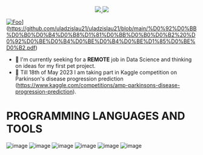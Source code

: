 <div id="contact_badges" align="center">
  <a href="https://t.me/vododokhov21"> 
    <img src="https://img.shields.io/badge/Telegram-2CA5E0?style=for-the-badge&logo=telegram&logoColor=white"/>
  </a>
  <a href="https://www.linkedin.com/in/vadadokhau"> 
    <img src="https://img.shields.io/badge/LinkedIn-0077B5?style=for-the-badge&logo=linkedin&logoColor=white"/>
  </a>
</div>

[![Foo]([http://www.google.com.au/images/nav_logo7.png)](https://github.com/uladzislau21/uladzislau21/blob/main/cv.png)](https://github.com/uladzislau21/uladzislau21/blob/main/%D0%92%D0%BB%D0%B0%D0%B4%D0%B8%D1%81%D0%BB%D0%B0%D0%B2%20%D0%92%D0%BE%D0%B4%D0%BE%D0%B4%D0%BE%D1%85%D0%BE%D0%B2.pdf)

- 🔭 I'm currently seeking for a **REMOTE** job in Data Science and thinking on ideas for my first pet project.
- 👴 Till 18th of May 2023 I am taking part in Kaggle competition on Parkinson's disease progression prediction (https://www.kaggle.com/competitions/amp-parkinsons-disease-progression-prediction).

# PROGRAMMING LANGUAGES AND TOOLS

![image](https://img.shields.io/badge/Python-FFD43B?style=for-the-badge&logo=python&logoColor=blue)
![image](https://img.shields.io/badge/R-276DC3?style=for-the-badge&logo=r&logoColor=white)
![image](https://img.shields.io/badge/Pandas-2C2D72?style=for-the-badge&logo=pandas&logoColor=white)
![image](https://img.shields.io/badge/scikit_learn-F7931E?style=for-the-badge&logo=scikit-learn&logoColor=white)
![image](https://img.shields.io/badge/shell_script-%23121011.svg?style=for-the-badge&logo=gnu-bash&logoColor=white)
![image](https://img.shields.io/badge/Shiny-shinyapps.io-blue?style=flat&labelColor=white&logo=RStudio&logoColor=blue)
